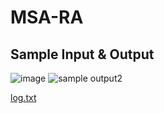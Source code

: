 # MSA-RA

## Sample Input & Output

![image](https://user-images.githubusercontent.com/39550830/124117761-b6b3fd80-da9a-11eb-8dbb-4be63d1f2528.png)
![sample output2](https://user-images.githubusercontent.com/39550830/124117834-c9c6cd80-da9a-11eb-8e80-46ab8f86606a.png)

[log.txt](https://github.com/ferlinda/msa-ra/files/6747766/log.txt)
